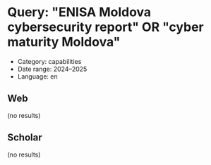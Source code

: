 # Query: "ENISA Moldova cybersecurity report" OR "cyber maturity Moldova"
- Category: capabilities
- Date range: 2024–2025
- Language: en

## Web

(no results)

## Scholar

(no results)

